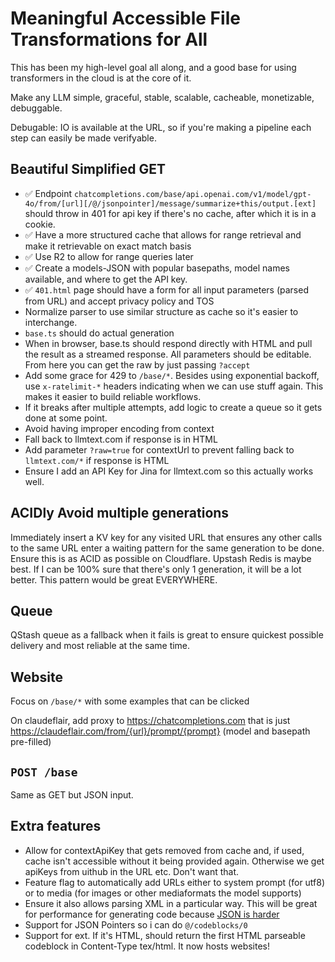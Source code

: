 # Meaningful Accessible File Transformations for All

This has been my high-level goal all along, and a good base for using transformers in the cloud is at the core of it.

Make any LLM simple, graceful, stable, scalable, cacheable, monetizable, debuggable.

Debugable: IO is available at the URL, so if you're making a pipeline each step can easily be made verifyable.

## Beautiful Simplified GET

- ✅ Endpoint `chatcompletions.com/base/api.openai.com/v1/model/gpt-4o/from/[url][/@/jsonpointer]/message/summarize+this/output.[ext]` should throw in 401 for api key if there's no cache, after which it is in a cookie.
- ✅ Have a more structured cache that allows for range retrieval and make it retrievable on exact match basis
- ✅ Use R2 to allow for range queries later
- ✅ Create a models-JSON with popular basepaths, model names available, and where to get the API key.
- ✅ `401.html` page should have a form for all input parameters (parsed from URL) and accept privacy policy and TOS
- Normalize parser to use similar structure as cache so it's easier to interchange.
- `base.ts` should do actual generation
- When in browser, base.ts should respond directly with HTML and pull the result as a streamed response. All parameters should be editable. From here you can get the raw by just passing `?accept`
- Add some grace for 429 to `/base/*`. Besides using exponential backoff, use `x-ratelimit-*` headers indicating when we can use stuff again. This makes it easier to build reliable workflows.
- If it breaks after multiple attempts, add logic to create a queue so it gets done at some point.
- Avoid having improper encoding from context
- Fall back to llmtext.com if response is in HTML
- Add parameter `?raw=true` for contextUrl to prevent falling back to `llmtext.com/*` if response is HTML
- Ensure I add an API Key for Jina for llmtext.com so this actually works well.

## ACIDly Avoid multiple generations

Immediately insert a KV key for any visited URL that ensures any other calls to the same URL enter a waiting pattern for the same generation to be done. Ensure this is as ACID as possible on Cloudflare. Upstash Redis is maybe best. If I can be 100% sure that there's only 1 generation, it will be a lot better. This pattern would be great EVERYWHERE.

## Queue

QStash queue as a fallback when it fails is great to ensure quickest possible delivery and most reliable at the same time.

## Website

Focus on `/base/*` with some examples that can be clicked

On claudeflair, add proxy to https://chatcompletions.com that is just https://claudeflair.com/from/{url}/prompt/{prompt} (model and basepath pre-filled)

## `POST /base`

Same as GET but JSON input.

## Extra features

- Allow for contextApiKey that gets removed from cache and, if used, cache isn't accessible without it being provided again. Otherwise we get apiKeys from uithub in the URL etc. Don't want that.
- Feature flag to automatically add URLs either to system prompt (for utf8) or to media (for images or other mediaformats the model supports)
- Ensure it also allows parsing XML in a particular way. This will be great for performance for generating code because [JSON is harder](https://aider.chat/2024/08/14/code-in-json.html)
- Support for JSON Pointers so i can do `@/codeblocks/0`
- Support for ext. If it's HTML, should return the first HTML parseable codeblock in Content-Type tex/html. It now hosts websites!
